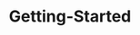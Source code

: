 ---
layout: post
title: Getting-Started
description: getting started
platform: aspnet-core
control: CurrencyTextBox
documentation: ug
---